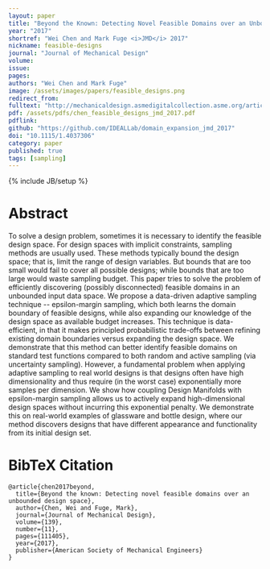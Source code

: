 ```yaml
---
layout: paper
title: "Beyond the Known: Detecting Novel Feasible Domains over an Unbounded Design Space"
year: "2017"
shortref: "Wei Chen and Mark Fuge <i>JMD</i> 2017"
nickname: feasible-designs
journal: "Journal of Mechanical Design"
volume: 
issue: 
pages: 
authors: "Wei Chen and Mark Fuge"
image: /assets/images/papers/feasible_designs.png
redirect_from: 
fulltext: "http://mechanicaldesign.asmedigitalcollection.asme.org/article.aspx?articleid=2645709"
pdf: /assets/pdfs/chen_feasible_designs_jmd_2017.pdf
pdflink: 
github: "https://github.com/IDEALLab/domain_expansion_jmd_2017"
doi: "10.1115/1.4037306"
category: paper
published: true
tags: [sampling]
---
```

{% include JB/setup %}

# Abstract 

To solve a design problem, sometimes it is necessary to identify the feasible design space. For design spaces with implicit constraints, sampling methods are usually used. These methods typically bound the design space; that is, limit the range of design variables. But bounds that are too small would fail to cover all possible designs; while bounds that are too large would waste sampling budget. This paper tries to solve the problem of efficiently discovering (possibly disconnected) feasible domains in an unbounded input data space. We propose a data-driven adaptive sampling technique -- epsilon-margin sampling, which both learns the domain boundary of feasible designs, while also expanding our knowledge of the design space as available budget increases. This technique is data-efficient, in that it makes principled probabilistic trade-offs between refining existing domain boundaries versus expanding the design space. We demonstrate that this method can better identify feasible domains on standard test functions compared to both random and active sampling (via uncertainty sampling). However, a fundamental problem when applying adaptive sampling to real world designs is that designs often have high dimensionality and thus require (in the worst case) exponentially more samples per dimension. We show how coupling Design Manifolds with epsilon-margin sampling allows us to actively expand high-dimensional design spaces without incurring this exponential penalty. We demonstrate this on real-world examples of glassware and bottle design, where our method discovers designs that have different appearance and functionality from its initial design set.


# BibTeX Citation

```
@article{chen2017beyond,
  title={Beyond the known: Detecting novel feasible domains over an unbounded design space},
  author={Chen, Wei and Fuge, Mark},
  journal={Journal of Mechanical Design},
  volume={139},
  number={11},
  pages={111405},
  year={2017},
  publisher={American Society of Mechanical Engineers}
}
```
